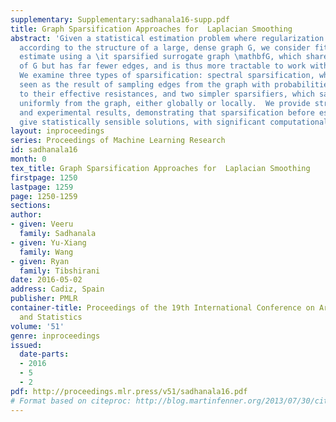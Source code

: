 ```yaml
---
supplementary: Supplementary:sadhanala16-supp.pdf
title: Graph Sparsification Approaches for  Laplacian Smoothing
abstract: 'Given a statistical estimation problem where regularization is performed
  according to the structure of a large, dense graph G, we consider fitting the statistical
  estimate using a \it sparsified surrogate graph \mathbfG, which shares the vertices
  of G but has far fewer edges, and is thus more tractable to work with computationally.
  We examine three types of sparsification: spectral sparsification, which can be
  seen as the result of sampling edges from the graph with probabilities proportional
  to their effective resistances, and two simpler sparsifiers, which sample edges
  uniformly from the graph, either globally or locally.  We provide strong theoretical
  and experimental results, demonstrating that sparsification before estimation can
  give statistically sensible solutions, with significant computational savings.'
layout: inproceedings
series: Proceedings of Machine Learning Research
id: sadhanala16
month: 0
tex_title: Graph Sparsification Approaches for  Laplacian Smoothing
firstpage: 1250
lastpage: 1259
page: 1250-1259
sections: 
author:
- given: Veeru
  family: Sadhanala
- given: Yu-Xiang
  family: Wang
- given: Ryan
  family: Tibshirani
date: 2016-05-02
address: Cadiz, Spain
publisher: PMLR
container-title: Proceedings of the 19th International Conference on Artificial Intelligence
  and Statistics
volume: '51'
genre: inproceedings
issued:
  date-parts:
  - 2016
  - 5
  - 2
pdf: http://proceedings.mlr.press/v51/sadhanala16.pdf
# Format based on citeproc: http://blog.martinfenner.org/2013/07/30/citeproc-yaml-for-bibliographies/
---
```

